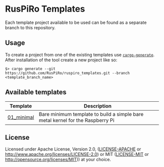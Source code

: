 # RusPiRo Templates

Each template project available to be used can be found as a separate branch to this repository.

## Usage
To create a project from one of the existing templates use [`cargo-generate`](https://crates.io/crates/cargo-generate).
After installation of the tool create a new project like so:
```
$> cargo generate --git https://github.com/RusPiRo/ruspiro_templates.git --branch <template_branch_name>
```

## Available templates
Template                                  | Description
------------------------------------------|-------------------------------------------------------------------------------
[01_minimal](../../tree/01_minimal)       | Bare minimum template to build a simple bare metal kernel for the Raspberry Pi

## License
Licensed under Apache License, Version 2.0, ([LICENSE-APACHE](LICENSE-APACHE) or http://www.apache.org/licenses/LICENSE-2.0) or MIT ([LICENSE-MIT](LICENSE-MIT) or http://opensource.org/licenses/MIT)) at your choice.